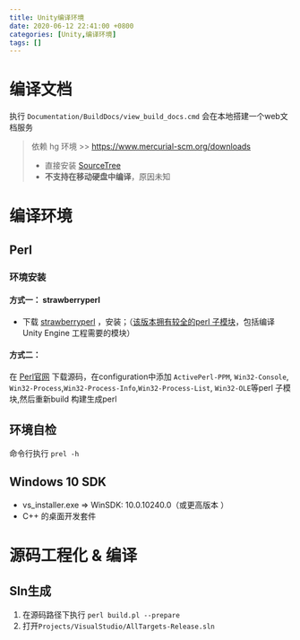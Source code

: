 ```yaml
---
title: Unity编译环境
date: 2020-06-12 22:41:00 +0800
categories: [Unity,编译环境]
tags: []
---
```


# 编译文档

执行 `Documentation/BuildDocs/view_build_docs.cmd` 会在本地搭建一个web文档服务

> 依赖 hg 环境 >> https://www.mercurial-scm.org/downloads
>
> - 直接安装 [SourceTree](https://www.sourcetreeapp.com/)
> - **不支持在移动硬盘中编译**，原因未知

# 编译环境

## Perl

### 环境安装

#### 方式一： strawberryperl

- 下载 [strawberryperl](http://strawberryperl.com/) ，安装；（<u>该版本拥有较全的perl 子模块</u>，包括编译Unity Engine 工程需要的模块）

#### 方式二： 

在 [Perl官网](https://www.perl.org/get.html) 下载源码，在configuration中添加 `ActivePerl-PPM`, `Win32-Console`, `Win32-Process`,`Win32-Process-Info`,`Win32-Process-List`, `Win32-OLE`等perl 子模块,然后重新build 构建生成perl 

## 环境自检

命令行执行 `prel -h`

## Windows 10 SDK 

- vs_installer.exe => WinSDK: 10.0.10240.0（或更高版本 ）
- C++ 的桌面开发套件

# 源码工程化 & 编译

## Sln生成

1. 在源码路径下执行 `perl build.pl --prepare`
2. 打开`Projects/VisualStudio/AllTargets-Release.sln`





